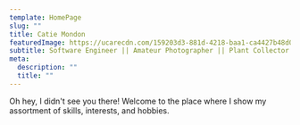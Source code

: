 ```yaml
---
template: HomePage
slug: ""
title: Catie Mondon
featuredImage: https://ucarecdn.com/159203d3-881d-4218-baa1-ca4427b48d0d/
subtitle: Software Engineer || Amateur Photographer || Plant Collector
meta:
  description: ""
  title: ""
---
```

Oh hey, I didn't see you there! Welcome to the place where I show my assortment of skills, interests, and hobbies.
